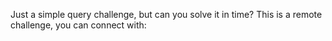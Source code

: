 Just a simple query challenge, but can you solve it in time?
This is a remote challenge, you can connect with:
